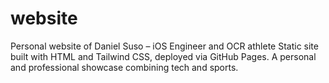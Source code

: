 # website
Personal website of Daniel Suso – iOS Engineer and OCR athlete Static site built with HTML and Tailwind CSS, deployed via GitHub Pages. A personal and professional showcase combining tech and sports.
